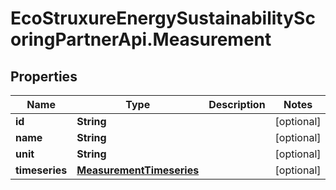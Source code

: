 # EcoStruxureEnergySustainabilityScoringPartnerApi.Measurement

## Properties

Name | Type | Description | Notes
------------ | ------------- | ------------- | -------------
**id** | **String** |  | [optional] 
**name** | **String** |  | [optional] 
**unit** | **String** |  | [optional] 
**timeseries** | [**MeasurementTimeseries**](MeasurementTimeseries.md) |  | [optional] 


